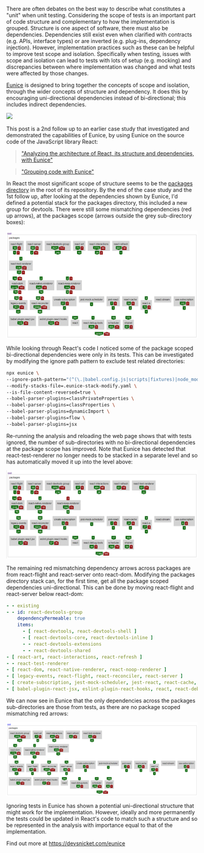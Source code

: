 There are often debates on the best way to describe what constitutes a "unit" when unit testing. Considering the scope of tests is an important part of code structure and complementary to how the implementation is grouped. Structure is one aspect of software, there must also be dependencies. Dependencies still exist even when clarified with contracts (e.g. APIs, interface types) or are inverted (e.g. plug-ins, dependency injection). However, implementation practices such as these can be helpful to improve test scope and isolation. Specifically when testing, issues with scope and isolation can lead to tests with lots of setup (e.g. mocking) and discrepancies between where implementation was changed and what tests were affected by those changes.

[Eunice](https://devsnicket.com/eunice) is designed to bring together the concepts of scope and isolation, through the wider concepts of structure and dependency. It does this by encouraging uni-directional dependencies instead of bi-directional; this includes indirect dependencies.

![](../arrows/default-height.svg)

This post is a 2nd follow up to an earlier case study that investigated and demonstrated the capabilities of Eunice, by using Eunice on the source code of the JavaScript library React:

> ["Analyzing the architecture of React, its structure and dependencies, with Eunice"](https://dev.to/grahamdyson/analyzing-the-architecture-of-react-its-structure-and-dependencies-with-eunice-1h8c)

> ["Grouping code with Eunice"](https://dev.to/grahamdyson/grouping-code-with-eunice-2c63)

In React the most significant scope of structure seems to be the [packages directory](https://github.com/facebook/react/tree/master/packages) in the root of its repository. By the end of the case study and the 1st follow up, after looking at the dependencies shown by Eunice, I'd defined a potential stack for the packages directory, this included a new group for devtools. There were still some mismatching dependencies (red up arrows), at the packages scope (arrows outside the grey sub-directory boxes):

![](./13-devtools-group.png)

While looking through React's code I noticed some of the package scoped bi-directional dependencies were only in its tests. This can be investigated by modifying the ignore path pattern to exclude test related directories:

```bash
npx eunice \
--ignore-path-pattern="(^(\.|babel.config.js|scripts|fixtures)|node_modules|__tests__)" \
--modify-stacks-file=.eunice-stack-modify.yaml \
--is-file-content-reversed=true \
--babel-parser-plugins=classPrivateProperties \
--babel-parser-plugins=classProperties \
--babel-parser-plugins=dynamicImport \
--babel-parser-plugins=flow \
--babel-parser-plugins=jsx
```

Re-running the analysis and reloading the web page shows that with tests ignored, the number of sub-directories with no bi-directional dependencies at the package scope has improved. Note that Eunice has detected that react-test-renderer no longer needs to be stacked in a separate level and so has automatically moved it up into the level above:

![](./15-ignore-tests.png)

The remaining red mismatching dependency arrows across packages are from react-flight and react-server onto react-dom. Modifying the packages directory stack can, for the first time, get all the package scoped dependencies uni-directional. This can be done by moving react-flight and react-server below react-dom:

```yaml
- - existing
- - id: react-devtools-group
    dependencyPermeable: true
    items:
      - [ react-devtools, react-devtools-shell ]
      - [ react-devtools-core, react-devtools-inline ]
      - - react-devtools-extensions
      - - react-devtools-shared
- [ react-art, react-interactions, react-refresh ]
- - react-test-renderer
- [ react-dom, react-native-renderer, react-noop-renderer ]
- [ legacy-events, react-flight, react-reconciler, react-server ]
- [ create-subscription, jest-mock-scheduler, jest-react, react-cache, react-is, react-stream, use-subscription ]
- [ babel-plugin-react-jsx, eslint-plugin-react-hooks, react, react-debug-tools, scheduler, shared ]
```

We can now see in Eunice that the only dependencies across the packages sub-directories are those from tests, as there are no package scoped mismatching red arrows:

![](./16-ignore-tests-specific-stack.png)

Ignoring tests in Eunice has shown a potential uni-directional structure that might work for the implementation. However, ideally and more permanently the tests could be updated in React's code to match such a structure and so be represented in the analysis with importance equal to that of the implementation.

Find out more at https://devsnicket.com/eunice